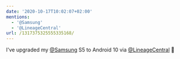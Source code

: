 ```yaml
---
date: '2020-10-17T10:02:07+02:00'
mentions:
  - '@Samsung'
  - '@LineageCentral'
url: /1317375325555335168/
---
```

I've upgraded my [@Samsung](https://twitter.com/@Samsung) S5 to Android 10 via [@LineageCentral](https://twitter.com/@LineageCentral) 🤩

